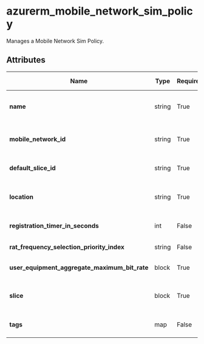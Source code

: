 # azurerm_mobile_network_sim_policy

Manages a Mobile Network Sim Policy.

## Attributes

| Name | Type | Required? | Default  | possible values | Description |
| ---- | ---- | --------- | -------- | ----------- | ----------- |
| **name** | string | True | -  |  -  | The name which should be used for this Mobile Network Sim Policies. Changing this forces a new Mobile Network Sim Policies to be created. | 
| **mobile_network_id** | string | True | -  |  -  | The ID of the Mobile Network which the Sim Policy belongs to. Changing this forces a new Mobile Network Sim Policies to be created. | 
| **default_slice_id** | string | True | -  |  -  | The ID of default slice to use if the UE does not explicitly specify it. This slice must exist in the `slice` block. | 
| **location** | string | True | -  |  -  | Specifies the Azure Region where the Mobile Network Sim Policy should exist. Changing this forces a new Mobile Network Sim Policies to be created. | 
| **registration_timer_in_seconds** | int | False | `3240`  |  -  | Interval for the user equipment periodic registration update procedure. Defaults to `3240`. | 
| **rat_frequency_selection_priority_index** | string | False | -  |  -  | RAT/Frequency Selection Priority Index, defined in 3GPP TS 36.413. | 
| **user_equipment_aggregate_maximum_bit_rate** | block | True | -  |  -  | A `user_equipment_aggregate_maximum_bit_rate` block. | 
| **slice** | block | True | -  |  -  | An array of `slice` block. The allowed slices and the settings to use for them. The list must not contain duplicate items and must contain at least one item. | 
| **tags** | map | False | -  |  -  | A mapping of tags which should be assigned to the Mobile Network Sim Policies. | 

